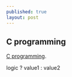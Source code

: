 ```yaml
---
published: true
layout: post
---
```

## C programming

 [C programming](https://www.coursera.org/learn/c-bian-cheng/lecture/Ju1yP/4-5-use-function-to-simplify-program).




  logic ? value1 : value2
